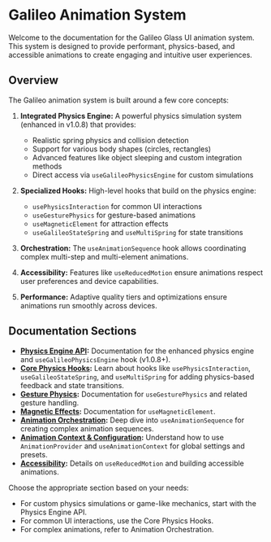 # Galileo Animation System

Welcome to the documentation for the Galileo Glass UI animation system. This system is designed to provide performant, physics-based, and accessible animations to create engaging and intuitive user experiences.

## Overview

The Galileo animation system is built around a few core concepts:

1. **Integrated Physics Engine:** A powerful physics simulation system (enhanced in v1.0.8) that provides:
   - Realistic spring physics and collision detection
   - Support for various body shapes (circles, rectangles)
   - Advanced features like object sleeping and custom integration methods
   - Direct access via `useGalileoPhysicsEngine` for custom simulations

2. **Specialized Hooks:** High-level hooks that build on the physics engine:
   - `usePhysicsInteraction` for common UI interactions
   - `useGesturePhysics` for gesture-based animations
   - `useMagneticElement` for attraction effects
   - `useGalileoStateSpring` and `useMultiSpring` for state transitions

3. **Orchestration:** The `useAnimationSequence` hook allows coordinating complex multi-step and multi-element animations.

4. **Accessibility:** Features like `useReducedMotion` ensure animations respect user preferences and device capabilities.

5. **Performance:** Adaptive quality tiers and optimizations ensure animations run smoothly across devices.

## Documentation Sections

*   **[Physics Engine API](../physics/engine-api.md):** Documentation for the enhanced physics engine and `useGalileoPhysicsEngine` hook (v1.0.8+).
*   **[Core Physics Hooks](./physics-hooks.md):** Learn about hooks like `usePhysicsInteraction`, `useGalileoStateSpring`, and `useMultiSpring` for adding physics-based feedback and state transitions.
*   **[Gesture Physics](./gesture-physics.md):** Documentation for `useGesturePhysics` and related gesture handling.
*   **[Magnetic Effects](./magnetic-effects.md):** Documentation for `useMagneticElement`.
*   **[Animation Orchestration](./orchestration.md):** Deep dive into `useAnimationSequence` for creating complex animation sequences.
*   **[Animation Context & Configuration](./context-config.md):** Understand how to use `AnimationProvider` and `useAnimationContext` for global settings and presets.
*   **[Accessibility](./accessibility.md):** Details on `useReducedMotion` and building accessible animations.

Choose the appropriate section based on your needs:
- For custom physics simulations or game-like mechanics, start with the Physics Engine API.
- For common UI interactions, use the Core Physics Hooks.
- For complex animations, refer to Animation Orchestration. 